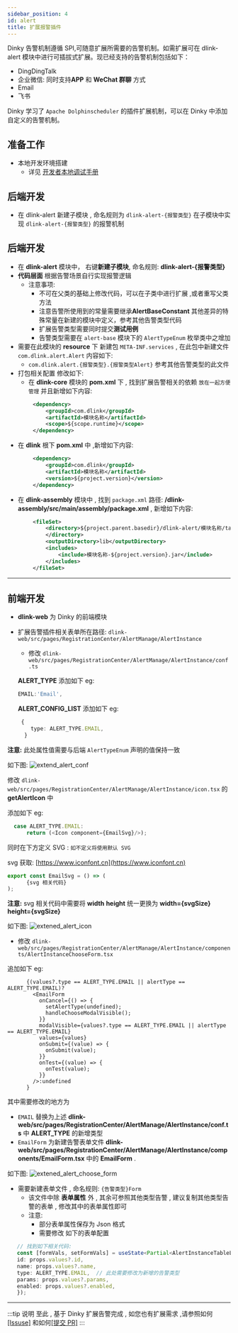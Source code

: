 ```yaml
---
sidebar_position: 4
id: alert
title: 扩展报警插件
---
```





Dinky 告警机制遵循 SPI,可随意扩展所需要的告警机制。如需扩展可在 dlink-alert 模块中进行可插拔式扩展。现已经支持的告警机制包括如下：

- DingDingTalk
- 企业微信: 同时支持**APP** 和 **WeChat 群聊** 方式
- Email
- 飞书

Dinky 学习了 ``Apache Dolphinscheduler`` 的插件扩展机制，可以在 Dinky 中添加自定义的告警机制。

## 准备工作
- 本地开发环境搭建
    - 详见 [开发者本地调试手册](../../developer_guide/local_debug)

## 后端开发
- 在 dlink-alert 新建子模块 , 命名规则为 `dlink-alert-{报警类型}` 在子模块中实现 `dlink-alert-{报警类型}` 的报警机制

## 后端开发
- 在 **dlink-alert** 模块中， 右键**新建子模块**, 命名规则: **dlink-alert-{报警类型}**
- **代码层面** 根据告警场景自行实现报警逻辑 
    - 注意事项:
        - 不可在父类的基础上修改代码，可以在子类中进行扩展 ,或者重写父类方法
        - 注意告警所使用到的常量需要继承**AlertBaseConstant** 其他差异的特殊常量在新建的模块中定义，参考其他告警类型代码
        - 扩展告警类型需要同时提交**测试用例**
        - 告警类型需要在 ``alert-base``  模块下的 ``AlertTypeEnum`` 枚举类中之增加
- 需要在此模块的 **resource** 下 新建包 ``META-INF.services`` , 在此包中新建文件 ``com.dlink.alert.Alert`` 内容如下:
    - ``com.dlink.alert.{报警类型}.{报警类型Alert}`` 参考其他告警类型的此文件
- 打包相关配置 修改如下:
    - 在 **dlink-core** 模块的 **pom.xml** 下 , 找到扩展告警相关的依赖 `放在一起方便管理` 并且新增如下内容:
```xml
        <dependency>
            <groupId>com.dlink</groupId>
            <artifactId>模块名称</artifactId>
            <scope>${scope.runtime}</scope>
        </dependency>
``` 
- 在 **dlink** 根下 **pom.xml** 中 ,新增如下内容:
```xml
        <dependency>
            <groupId>com.dlink</groupId>
            <artifactId>模块名称</artifactId>
            <version>${project.version}</version>
        </dependency>
```

- 在 **dlink-assembly** 模块中 , 找到 ``package.xml`` 路径: **/dlink-assembly/src/main/assembly/package.xml** , 新增如下内容:
```xml
        <fileSet>
            <directory>${project.parent.basedir}/dlink-alert/模块名称/target
            </directory>
            <outputDirectory>lib</outputDirectory>
            <includes>
                <include>模块名称-${project.version}.jar</include>
            </includes>
        </fileSet>
  ```


----

## 前端开发
- **dlink-web** 为 Dinky 的前端模块
- 扩展告警插件相关表单所在路径: `dlink-web/src/pages/RegistrationCenter/AlertManage/AlertInstance`
  - 修改 `dlink-web/src/pages/RegistrationCenter/AlertManage/AlertInstance/conf.ts` 

  **ALERT_TYPE** 添加如下 eg:
  ``` typescript
  EMAIL:'Email', 
  ```
  **ALERT_CONFIG_LIST** 添加如下 eg: 
  ```typescript
   {
      type: ALERT_TYPE.EMAIL,
    } 
  ```
 **注意:** 此处属性值需要与后端 `AlertTypeEnum` 声明的值保持一致

如下图:
![extend_alert_conf](http://www.aiwenmo.com/dinky/docs/zh-CN/extend/function_expansion/alert/extend_alert_conf.png)


  修改 `dlink-web/src/pages/RegistrationCenter/AlertManage/AlertInstance/icon.tsx` 的 **getAlertIcon** 中 
  
  添加如下 eg:
```typescript
  case ALERT_TYPE.EMAIL:
      return (<Icon component={EmailSvg}/>);
```
同时在下方定义 SVG :  `如不定义将使用默认 SVG`

svg 获取: [https://www.iconfont.cn](https://www.iconfont.cn)
``` typescript
export const EmailSvg = () => (
      {svg 相关代码}
);
```
**注意:** svg 相关代码中需要将 **width**  **height** 统一更换为 **width={svgSize} height={svgSize}**

如下图:
![extened_alert_icon](http://www.aiwenmo.com/dinky/docs/zh-CN/extend/function_expansion/alert/extened_alert_icon.png)



  - 修改 `dlink-web/src/pages/RegistrationCenter/AlertManage/AlertInstance/components/AlertInstanceChooseForm.tsx` 
 
  追加如下  eg: 
```
      {(values?.type == ALERT_TYPE.EMAIL || alertType == ALERT_TYPE.EMAIL)?
        <EmailForm
          onCancel={() => {
            setAlertType(undefined);
            handleChooseModalVisible();
          }}
          modalVisible={values?.type == ALERT_TYPE.EMAIL || alertType == ALERT_TYPE.EMAIL}
          values={values}
          onSubmit={(value) => {
            onSubmit(value);
          }}
          onTest={(value) => {
            onTest(value);
          }}
        />:undefined
      }
```
其中需要修改的地方为
-  `EMAIL` 替换为上述 **dlink-web/src/pages/RegistrationCenter/AlertManage/AlertInstance/conf.ts** 中 **ALERT_TYPE** 的新增类型
-  `EmailForm` 为新建告警表单文件 **dlink-web/src/pages/RegistrationCenter/AlertManage/AlertInstance/components/EmailForm.tsx** 中的 **EmailForm** .

如下图:
![extened_alert_choose_form](http://www.aiwenmo.com/dinky/docs/zh-CN/extend/function_expansion/alert/extened_alert_choose_form.png)

 - 需要新建表单文件 , 命名规则: ``{告警类型}Form``
   - 该文件中除 **表单属性** 外 , 其余可参照其他类型告警 , 建议复制其他类型告警的表单 , 修改其中的表单属性即可 
   - 注意: 
     - 部分表单属性保存为 Json 格式
     - 需要修改 如下的表单配置
 

 ```typescript
    // 找到如下相关代码: 
    const [formVals, setFormVals] = useState<Partial<AlertInstanceTableListItem>>({
    id: props.values?.id,
    name: props.values?.name,
    type: ALERT_TYPE.EMAIL,  // 此处需要修改为新增的告警类型
    params: props.values?.params,
    enabled: props.values?.enabled,
    });

```


---- 
:::tip 说明
至此 , 基于 Dinky 扩展告警完成 , 如您也有扩展需求 ,请参照如何 [[Issuse]](../../developer_guide/contribution/issue)  和如何[[提交 PR]](../../developer_guide/contribution/pull_request)
:::